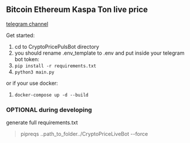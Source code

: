 ## Bitcoin Ethereum Kaspa Ton live price

[telegram channel](https://t.me/crypto_price_puls)

Get started:
1. cd to CryptoPricePulsBot directory
2. you should rename .env_template to .env and put inside your telegram bot token:
3. `pip install -r requirements.txt`
4. `python3 main.py`

or if your use docker:
1. `docker-compose up -d --build`


### OPTIONAL during developing
generate full requirements.txt
> pipreqs ..path_to_folder../CryptoPriceLiveBot --force
